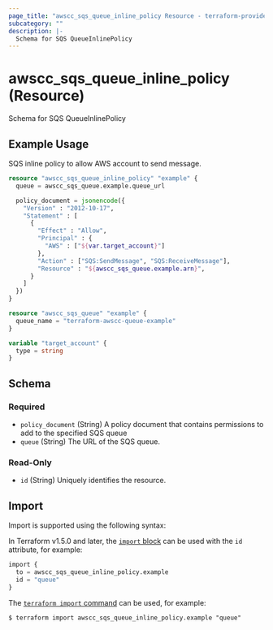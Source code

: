 ```yaml
---
page_title: "awscc_sqs_queue_inline_policy Resource - terraform-provider-awscc"
subcategory: ""
description: |-
  Schema for SQS QueueInlinePolicy
---
```


# awscc_sqs_queue_inline_policy (Resource)

Schema for SQS QueueInlinePolicy

## Example Usage

SQS inline policy to allow AWS account to send message. 

```terraform
resource "awscc_sqs_queue_inline_policy" "example" {
  queue = awscc_sqs_queue.example.queue_url

  policy_document = jsonencode({
    "Version" : "2012-10-17",
    "Statement" : [
      {
        "Effect" : "Allow",
        "Principal" : {
          "AWS" : ["${var.target_account}"]
        },
        "Action" : ["SQS:SendMessage", "SQS:ReceiveMessage"],
        "Resource" : "${awscc_sqs_queue.example.arn}",
      }
    ]
  })
}

resource "awscc_sqs_queue" "example" {
  queue_name = "terraform-awscc-queue-example"
}

variable "target_account" {
  type = string
}
```

<!-- schema generated by tfplugindocs -->
## Schema

### Required

- `policy_document` (String) A policy document that contains permissions to add to the specified SQS queue
- `queue` (String) The URL of the SQS queue.

### Read-Only

- `id` (String) Uniquely identifies the resource.

## Import

Import is supported using the following syntax:

In Terraform v1.5.0 and later, the [`import` block](https://developer.hashicorp.com/terraform/language/import) can be used with the `id` attribute, for example:

```terraform
import {
  to = awscc_sqs_queue_inline_policy.example
  id = "queue"
}
```

The [`terraform import` command](https://developer.hashicorp.com/terraform/cli/commands/import) can be used, for example:

```shell
$ terraform import awscc_sqs_queue_inline_policy.example "queue"
```